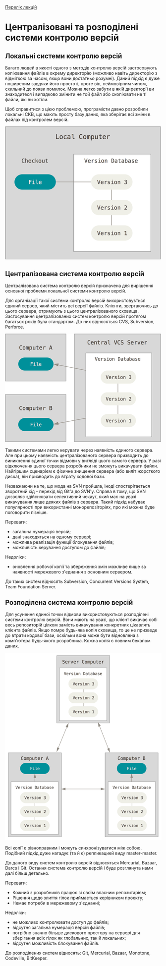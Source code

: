 [Перелік лекцій](README.md)

# Централізовані та розподілені системи контролю версій

## Локальні системи контролю версій

Багато людей в якості одного з методів контролю версій застосовують копіювання файлів в окрему директорію (можливо навіть директорію з відміткою за часом, якщо вони достатньо розумні). Даний підхід є дуже поширеним завдяки його простоті, проте він, неймовірним чином, схильний до появи помилок. Можна легко забути в якій директорії ви знаходитеся і випадково змінити не той файл або скопіювати не ті файли, які ви хотіли.

Щоб справитися з цією проблемою, програмісти давно розробили локальні СКВ, що мають просту базу даних, яка зберігає всі зміни в файлах під контролем версій.

![Локальні системи контролю версій](img/02-010.png)


## Централізована система контролю версій

Централізована система контролю версій призначена для вирішення основної проблеми локальної системи контролю версій.

Для організації такої системи контролю версій використовується єдиний сервер, який містить всі версії файлів. Клієнти, звертаючись до цього сервера, отримують з цього централізованого сховища. Застосування централізованих систем контролю версій протягом багатьох років була стандартом. До них відносяться CVS, Subversion, Perforce.

![Централізована система контролю версій](img/02-020.png)

Такими системами легко керувати через наявність єдиного сервера. Але при цьому наявність централізованого сервера призводить до виникнення єдиної точки відмови у вигляді цього самого сервера. У разі відключення цього сервера розробники не зможуть викачувати файли. Найгіршим сценарієм є фізичне знищення сервера (або виліт жорсткого диска), він призводить до втрату кодової бази.

Незважаючи на те, що мода на SVN пройшла, іноді спостерігається зворотний хід - перехід від Git'а до SVN'у. Справа в тому, що SVN дозволяє здійснювати селективний чекаут, який має на увазі викачування лише деяких файлів з сервера. Такий підхід набуває популярності при використанні монорепозіторіях, про які можна буде поговорити пізніше.

Переваги:

* загальна нумерація версій;
* дані знаходяться на одному сервері;
* можлива реалізація функції блокування файлів;
* можливість керування доступом до файлів;

Недоліки:

* оновлення робочої копії та збереження змін можливе лише за наявності мережевого з'єднання з основним сервером.

До таких систем відносять Subversion, Concurrent Versions System, Team Foundation Server.

## Розподілена система контролю версій

Для усунення єдиної точки відмови використовуються розподілені системи контролю версій. Вони мають на увазі, що клієнт викачає собі весь репозиторій цілком замість викачування конкретних цікавлять клієнта файлів. Якщо помре будь-яка копія сховища, то це не призведе до втрати кодової бази, оскільки вона може бути відновлена з комп'ютера будь-якого розробника. Кожна копія є повним бекапом даних.

![Розподілена система контролю версій](img/02-030.png)

Всі копії є рівноправним і можуть синхронізуватися між собою. Подібний підхід дуже нагадує (та й є) репликацией виду master-master.

До даного виду систем контролю версій відносяться Mercurial, Bazaar, Darcs і Git. Остання система контролю версій і буде розглянута нами далі більш детально. 

Переваги:

* Кожний з розробників працює зі своїм власним репозитарієм;
* Рішення щодо злиття гілок приймається керівником проєкту;
* Немає потреби в мережевому з'єднанні;

Недоліки:

* не можливо контролювати доступ до файлів;
* відсутня загальна нумерація версій файлів;
* потрібно значно більше дискового простору на сервері для зберігання всіх гілок як глобальних, так й локальних;
* відсутня можливість блокування файлів.

До розподілених систем відносять: Git, Mercurial, Bazaar, Monotone, Codeville, BitKeeper.